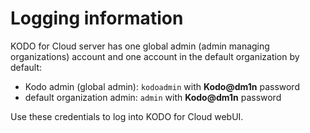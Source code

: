 # Logging information

KODO for Cloud server has one global admin \(admin managing organizations\) account and one account in the default organization by default: 

* Kodo admin \(global admin\): `kodoadmin` with **Kodo@dm1n** password
* default organization admin: `admin` with  **Kodo@dm1n** password

Use these credentials to log into KODO for Cloud webUI.











